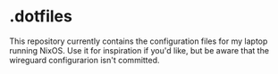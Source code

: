 # .dotfiles
This repository currently contains the configuration files for my laptop running NixOS. Use it for inspiration if you'd like, but be aware that the wireguard configurarion isn't committed.
